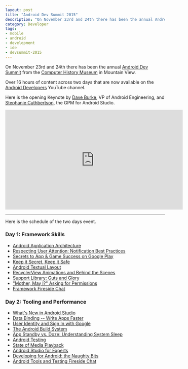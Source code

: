 ```yaml
---
layout: post
title: "Android Dev Summit 2015"
description: "On November 23rd and 24th there has been the annual Android Dev Summit from the Computer History Museum in Mountain View. This is a note-to-self about the related YouTube channel."
category: Developer
tags:
- mobile
- android
- development
- ide
- devsummit-2015
---
```


On November 23rd and 24th there has been the annual [Android Dev Summit](https://androiddevsummit.withgoogle.com/) from the [Computer History Museum](http://www.computerhistory.org/) in Mountain View.

Over 16 hours of content across two days that are now available on the [Android Developers](https://www.youtube.com/playlist?list=PLWz5rJ2EKKc_Tt7q77qwyKRgytF1RzRx8) YouTube channel.

Here is the opening Keynote by [Dave Burke](https://twitter.com/davey_burke), VP of Android Engineering, and [Stephanie Cuthbertson](https://www.linkedin.com/in/stephaniesaad), the GPM for Android Studio.

<iframe width="560" height="315" src="https://www.youtube.com/embed/xdItHEVfQ4U?list=PLWz5rJ2EKKc_Tt7q77qwyKRgytF1RzRx8" frameborder="0" allowfullscreen></iframe>

---

Here is the schedule of the two days event.

### Day 1: Framework Skills

* [Android Application Architecture](https://www.youtube.com/watch?v=BlkJzgjzL0c)
* [Respecting User Attention: Notification Best Practices](https://www.youtube.com/watch?v=WzRSpZpw2wg)
* [Secrets to App & Game Success on Google Play](https://www.youtube.com/watch?v=0KniMUmww5E)
* [Keep it Secret, Keep it Safe](https://www.youtube.com/watch?v=fcWVV0Hafuk)
* [Android Textual Layout](https://www.youtube.com/watch?v=GZ0eKqvzJa8)
* [RecyclerView Animations and Behind the Scenes](https://www.youtube.com/watch?v=imsr8NrIAMs)
* [Support Library: Guts and Glory](https://www.youtube.com/watch?v=ihQ16K8gSuQ)
* ["Mother, May I?" Asking for Permissions](https://www.youtube.com/watch?v=5xVh-7ywKpE)
* [Framework Fireside Chat](https://www.youtube.com/watch?v=-VNfWh5UkfY)


### Day 2: Tooling and Performance

* [What's New in Android Studio](https://www.youtube.com/watch?v=fs0eira2pRY)
* [Data Binding -- Write Apps Faster](https://www.youtube.com/watch?v=NBbeQMOcnZ0)
* [User Identity and Sign In with Google](https://www.youtube.com/watch?v=IkUm27Ic5FA)
* [The Android Build System](https://www.youtube.com/watch?v=OOEDKf06WqA)
* [App Standby vs. Doze: Understanding System Sleep](https://www.youtube.com/watch?v=p6ZiDZBgPY8)
* [Android Testing](https://www.youtube.com/watch?v=vdasFFfXKOY)
* [State of Media Playback](https://www.youtube.com/watch?v=G6pFai3ll9E)
* [Android Studio for Experts](https://www.youtube.com/watch?v=Y2GC6P5hPeA)
* [Developing for Android: the Naughty Bits](https://www.youtube.com/watch?v=Q2qQoJlwqlk)
* [Android Tools and Testing Fireside Chat](https://www.youtube.com/watch?v=LMyfEtElLQQ)
